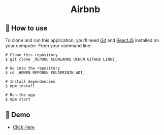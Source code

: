 <h1 align="center"> Airbnb </h1>

## :book: How to use

To clone and run this application, you'll need [Git](https://git-scm.com/downloads) and [ReactJS](https://reactjs.org/docs/getting-started.html) installed on your computer. From your command line:

```
# Clone this repository
$ git clone _REPONU KLONLAMAQ UCHUN GITHUB LINKI_

# Go into the repository
$ cd _HEMEN REPONUN FOLDERININ ADI_

# Install dependencies
$ npm install

# Run the app
$ npm start
```

## :link: Demo

- <a target="_blank" href="https://splendorous-begonia-bb635b.netlify.app/"> Click Here </a> 
